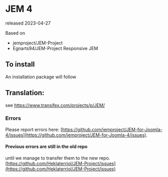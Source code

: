 # JEM 4
released 2023-04-27

Based on
- jemproject/JEM-Project
- Egnarts94/JEM-Project Responsive JEM

## To install
An installation package will follow

## Translation:
see https://www.transifex.com/projects/p/JEM/

### Errors
Please report errors here: [https://github.com/jemproject/JEM-for-Joomla-4/issues](https://github.com/jemproject/JEM-for-Joomla-4/issues).

#### Previous errors are still in the old repo 
until we manage to transfer them to the new repo.
[https://github.com/Heklaterriol/JEM-Project/issues](https://github.com/Heklaterriol/JEM-Project/issues)

